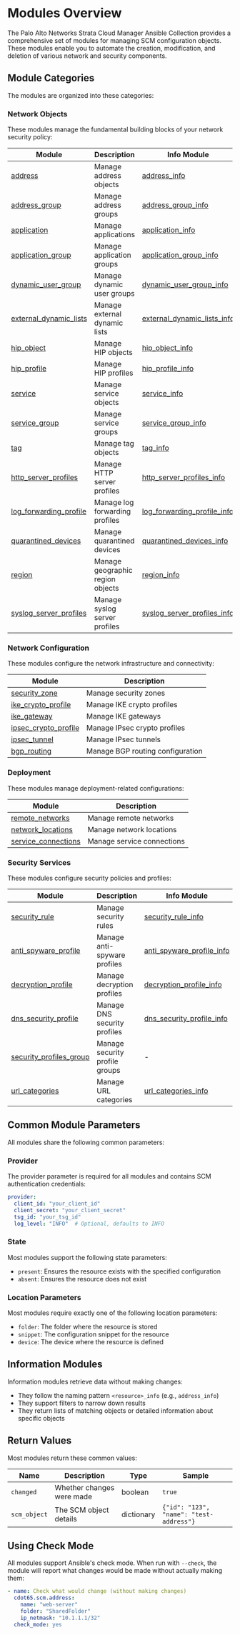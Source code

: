 # Modules Overview

The Palo Alto Networks Strata Cloud Manager Ansible Collection provides a comprehensive set of modules for managing SCM
configuration objects. These modules enable you to automate the creation, modification, and deletion of various network
and security components.

## Module Categories

The modules are organized into these categories:

### Network Objects

These modules manage the fundamental building blocks of your network security policy:

| Module | Description | Info Module |
|--------|-------------|------------|
| [address](address.md) | Manage address objects | [address_info](address_info.md) |
| [address_group](address_group.md) | Manage address groups | [address_group_info](address_group_info.md) |
| [application](application.md) | Manage applications | [application_info](application_info.md) |
| [application_group](application_group.md) | Manage application groups | [application_group_info](application_group_info.md) |
| [dynamic_user_group](dynamic_user_group.md) | Manage dynamic user groups | [dynamic_user_group_info](dynamic_user_group_info.md) |
| [external_dynamic_lists](external_dynamic_lists.md) | Manage external dynamic lists | [external_dynamic_lists_info](external_dynamic_lists_info.md) |
| [hip_object](hip_object.md) | Manage HIP objects | [hip_object_info](hip_object_info.md) |
| [hip_profile](hip_profile.md) | Manage HIP profiles | [hip_profile_info](hip_profile_info.md) |
| [service](service.md) | Manage service objects | [service_info](service_info.md) |
| [service_group](service_group.md) | Manage service groups | [service_group_info](service_group_info.md) |
| [tag](tag.md) | Manage tag objects | [tag_info](tag_info.md) |
| [http_server_profiles](http_server_profiles.md) | Manage HTTP server profiles | [http_server_profiles_info](http_server_profiles_info.md) |
| [log_forwarding_profile](log_forwarding_profile.md) | Manage log forwarding profiles | [log_forwarding_profile_info](log_forwarding_profile_info.md) |
| [quarantined_devices](quarantined_devices.md) | Manage quarantined devices | [quarantined_devices_info](quarantined_devices_info.md) |
| [region](region.md) | Manage geographic region objects | [region_info](region_info.md) |
| [syslog_server_profiles](syslog_server_profiles.md) | Manage syslog server profiles | [syslog_server_profiles_info](syslog_server_profiles_info.md) |

### Network Configuration

These modules configure the network infrastructure and connectivity:

| Module | Description |
|--------|-------------|
| [security_zone](security_zone.md) | Manage security zones |
| [ike_crypto_profile](ike_crypto_profile.md) | Manage IKE crypto profiles |
| [ike_gateway](ike_gateway.md) | Manage IKE gateways |
| [ipsec_crypto_profile](ipsec_crypto_profile.md) | Manage IPsec crypto profiles |
| [ipsec_tunnel](ipsec_tunnel.md) | Manage IPsec tunnels |
| [bgp_routing](bgp_routing.md) | Manage BGP routing configuration |

### Deployment

These modules manage deployment-related configurations:

| Module | Description |
|--------|-------------|
| [remote_networks](remote_networks.md) | Manage remote networks |
| [network_locations](network_locations.md) | Manage network locations |
| [service_connections](service_connections.md) | Manage service connections |

### Security Services

These modules configure security policies and profiles:

| Module | Description | Info Module |
|--------|-------------|------------|
| [security_rule](security_rule.md) | Manage security rules | [security_rule_info](security_rule_info.md) |
| [anti_spyware_profile](anti_spyware_profile.md) | Manage anti-spyware profiles | [anti_spyware_profile_info](anti_spyware_profile_info.md) |
| [decryption_profile](decryption_profile.md) | Manage decryption profiles | [decryption_profile_info](decryption_profile_info.md) |
| [dns_security_profile](dns_security_profile.md) | Manage DNS security profiles | [dns_security_profile_info](dns_security_profile_info.md) |
| [security_profiles_group](security_profiles_group.md) | Manage security profile groups | - |
| [url_categories](url_categories.md) | Manage URL categories | [url_categories_info](url_categories_info.md) |

## Common Module Parameters

All modules share the following common parameters:

### Provider

The provider parameter is required for all modules and contains SCM authentication credentials:

```yaml
provider:
  client_id: "your_client_id"
  client_secret: "your_client_secret"
  tsg_id: "your_tsg_id"
  log_level: "INFO"  # Optional, defaults to INFO
```

### State

Most modules support the following state parameters:

- `present`: Ensures the resource exists with the specified configuration
- `absent`: Ensures the resource does not exist

### Location Parameters

Most modules require exactly one of the following location parameters:

- `folder`: The folder where the resource is stored
- `snippet`: The configuration snippet for the resource
- `device`: The device where the resource is defined

## Information Modules

Information modules retrieve data without making changes:

- They follow the naming pattern `<resource>_info` (e.g., `address_info`)
- They support filters to narrow down results
- They return lists of matching objects or detailed information about specific objects

## Return Values

Most modules return these common values:

| Name         | Description               | Type       | Sample                                  |
|--------------|---------------------------|------------|-----------------------------------------|
| `changed`    | Whether changes were made | boolean    | `true`                                  |
| `scm_object` | The SCM object details    | dictionary | `{"id": "123", "name": "test-address"}` |

## Using Check Mode

All modules support Ansible's check mode. When run with `--check`, the module will report what changes would be made
without actually making them:

```yaml
- name: Check what would change (without making changes)
  cdot65.scm.address:
    name: "web-server"
    folder: "SharedFolder"
    ip_netmask: "10.1.1.1/32"
  check_mode: yes
```